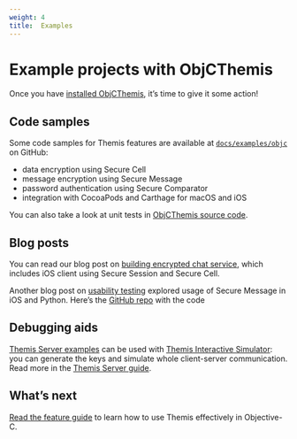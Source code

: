 ```yaml
---
weight: 4
title:  Examples
---
```


# Example projects with ObjCThemis

Once you have [installed ObjCThemis](../installation/), it’s time to give it some action!

## Code samples

Some code samples for Themis features are available
at [`docs/examples/objc`](https://github.com/cossacklabs/themis/tree/master/docs/examples/objc)
on GitHub:

  - data encryption using Secure Cell
  - message encryption using Secure Message
  - password authentication using Secure Comparator
  - integration with CocoaPods and Carthage for macOS and iOS

You can also take a look at unit tests
in [ObjCThemis source code](https://github.com/cossacklabs/themis/tree/master/tests/objcthemis).

## Blog posts

You can read our blog post on [building encrypted chat service](https://www.cossacklabs.com/building-secure-chat),
which includes iOS client using Secure Session and Secure Cell.

Another blog post on [usability testing](https://www.cossacklabs.com/02-usability-testing.html)
explored usage of Secure Message in iOS and Python.
Here’s the [GitHub repo](https://github.com/cossacklabs/themis-ux-testing) with the code

## Debugging aids

[Themis Server examples](https://github.com/cossacklabs/themis/tree/master/docs/examples/Themis-server/Obj-C)
can be used with [Themis Interactive Simulator](/simulator/interactive/):
you can generate the keys and simulate whole client-server communication.
Read more in the [Themis Server guide](/docs/themis/debugging/themis-server/).

## What’s next

[Read the feature guide](../features/)
to learn how to use Themis effectively in Objective-C.
